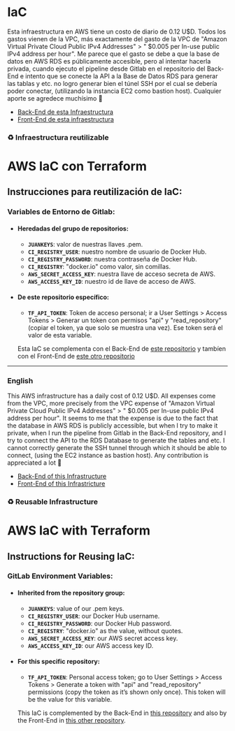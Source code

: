 # IaC
 Esta infraestructura en AWS tiene un costo de diario de 0.12 U$D. Todos los gastos vienen de la VPC, más exactamente del gasto de la VPC de "Amazon Virtual Private Cloud Public IPv4 Addresses" > "
$0.005 per In-use public IPv4 address per hour". Me parece que el gasto se debe a que la base de datos en AWS RDS es públicamente accesible, pero al intentar hacerla privada, cuando ejecuto el pipeline desde Gitlab en el repositorio del Back-End e intento que se conecte la API a la Base de Datos RDS para generar las tablas y etc. no logro generar bien el túnel SSH por el cual se debería poder conectar, (utilizando la instancia EC2 como bastion host). Cualquier aporte se agredece muchísimo 🙌

- [Back-End de esta Infraestructura](https://github.com/juancruzmarzetti/java-spring-iac-aws)
- [Front-End de esta infraestructura](https://github.com/juancruzmarzetti/react-vite-iac-aws)

### ♻ Infraestructura reutilizable
# AWS IaC con Terraform

## Instrucciones para reutilización de IaC:

### Variables de Entorno de Gitlab:

- #### Heredadas del grupo de repositorios:
  - **`JUANKEYS`**: valor de nuestras llaves .pem. 
  - **`CI_REGISTRY_USER`**: nuestro nombre de usuario de Docker Hub.
  - **`CI_REGISTRY_PASSWORD`**: nuestra contraseña de Docker Hub.
  - **`CI_REGISTRY`**: "docker.io" como valor, sin comillas. 
  - **`AWS_SECRET_ACCESS_KEY`**: nuestra llave de acceso secreta de AWS.
  - **`AWS_ACCESS_KEY_ID`**: nuestro id de llave de acceso de AWS.

- #### De este repositorio específico:
  - **`TF_API_TOKEN`**: Token de acceso personal; ir a User Settings > Access Tokens > Generar un token con permisos "api" y "read_repository" (copiar el token, ya que solo se muestra una vez). Ese token será el valor de esta variable.

  Esta IaC se complementa con el Back-End de [este repositorio](https://github.com/juancruzmarzetti/java-spring-iac-aws) y tambíen con el Front-End de [este otro repositorio](https://github.com/juancruzmarzetti/react-vite-iac-aws)
---

### English
This AWS infrastructure has a daily cost of 0.12 U$D. All expenses come from the VPC, more precisely from the VPC expense of "Amazon Virtual Private Cloud Public IPv4 Addresses" > "
$0.005 per In-use public IPv4 address per hour". It seems to me that the expense is due to the fact that the database in AWS RDS is publicly accessible, but when I try to make it private, when I run the pipeline from Gitlab in the Back-End repository, and I try to connect the API to the RDS Database to generate the tables and etc. I cannot correctly generate the SSH tunnel through which it should be able to connect, (using the EC2 instance as bastion host). Any contribution is appreciated a lot 🙌

- [Back-End of this Infrastructure](https://github.com/juancruzmarzetti/java-spring-iac-aws)
- [Front-End of this Infrastricture](https://github.com/juancruzmarzetti/react-vite-iac-aws)

### ♻ Reusable Infrastructure
# AWS IaC with Terraform

## Instructions for Reusing IaC:

### GitLab Environment Variables:

- #### Inherited from the repository group:
  - **`JUANKEYS`**: value of our .pem keys.
  - **`CI_REGISTRY_USER`**: our Docker Hub username.
  - **`CI_REGISTRY_PASSWORD`**: our Docker Hub password.
  - **`CI_REGISTRY`**: "docker.io" as the value, without quotes.
  - **`AWS_SECRET_ACCESS_KEY`**: our AWS secret access key.
  - **`AWS_ACCESS_KEY_ID`**: our AWS access key ID.

- #### For this specific repository:
  - **`TF_API_TOKEN`**: Personal access token; go to User Settings > Access Tokens > Generate a token with "api" and "read_repository" permissions (copy the token as it’s shown only once). This token will be the value for this variable.

  This IaC is complemented by the Back-End in [this repository](https://github.com/juancruzmarzetti/java-spring-iac-aws) and also by the Front-End in [this other repository](https://github.com/juancruzmarzetti/react-vite-iac-aws).
